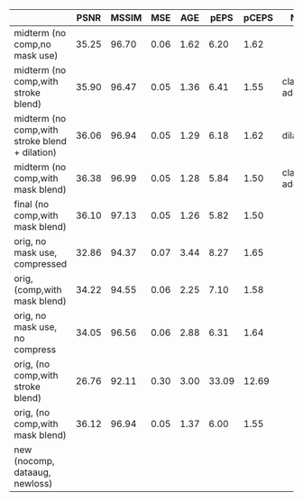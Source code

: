 |                                                | PSNR  | MSSIM | MSE  | AGE  | pEPS  | pCEPS | Notes       |
|------------------------------------------------|-------|-------|------|------|-------|-------|-------------|
| midterm (no comp,no mask use)                  | 35.25 | 96.70 | 0.06 | 1.62 | 6.20  | 1.62  |             |
| midterm (no comp,with stroke blend)            | 35.90 | 96.47 | 0.05 | 1.36 | 6.41  | 1.55  | clamp added |
| midterm (no comp,with stroke blend + dilation) | 36.06 | 96.94 | 0.05 | 1.29 | 6.18  | 1.62  | dilation=7  |
| midterm (no comp,with mask blend)              | 36.38 | 96.99 | 0.05 | 1.28 | 5.84  | 1.50  | clamp added |
| final (no comp,with mask blend)                | 36.10 | 97.13 | 0.05 | 1.26 | 5.82  | 1.50  |             |
| orig, no mask use, compressed                  | 32.86 | 94.37 | 0.07 | 3.44 | 8.27  | 1.65  |             |
| orig, (comp,with mask blend)                   | 34.22 | 94.55 | 0.06 | 2.25 | 7.10  | 1.58  |             |
| orig, no mask use, no compress                 | 34.05 | 96.56 | 0.06 | 2.88 | 6.31  | 1.64  |             |
| orig, (no comp,with stroke blend)              | 26.76 | 92.11 | 0.30 | 3.00 | 33.09 | 12.69 |             |
| orig, (no comp,with mask blend)                | 36.12 | 96.94 | 0.05 | 1.37 | 6.00  | 1.55  |             |
| new (nocomp, dataaug, newloss)                 |       |       |      |      |       |       |             |
